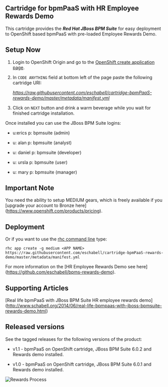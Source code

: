 ## Cartridge for bpmPaaS with HR Employee Rewards Demo

This cartridge provides the **_Red Hat JBoss BPM Suite_** for easy deployment to OpenShift based bpmPaaS with pre-loaded Employee
Rewards Demo.

Setup Now
---------
1. Login to OpenShift Origin and go to the [OpenShift create application page](https://openshift.redhat.com/app/console/application_types).

2. In `CODE ANYTHING` field at bottom left of the page paste the following cartridge URI:

     _https://raw.githubusercontent.com/eschabell/cartridge-bpmPaaS-rewards-demo/master/metadata/manifest.yml_

3. Click on `NEXT` button and drink a warm beverage while you wait for finished cartridge installation.

Once installed you can use the JBoss BPM Suite logins: 

   * u:erics  p: bpmsuite  (admin)
   
   * u: alan  p: bpmsuite  (analyst)
   
   * u: daniel  p: bpmsuite  (developer)
   
   * u: ursla  p: bpmsuite  (user)

   * u: mary  p: bpmsuite  (manager)


Important Note
--------------
You need the ability to setup MEDIUM gears, which is freely available if you [upgrade your account to Bronze here] (https://www.openshift.com/products/pricing). 


Deployment
----------

Or if you want to use the [rhc command line](https://www.openshift.com/developers/rhc-client-tools-install) type:

    rhc app create -g medium <APP NAME> https://raw.githubusercontent.com/eschabell/cartridge-bpmPaaS-rewards-demo/master/metadata/manifest.yml

For more information on the [HR Employee Rewards Demo see here] (https://github.com/eschabell/bpms-rewards-demo).

Supporting Articles
-------------------

[Real life bpmPaaS with JBoss BPM Suite HR employee rewards demo] (http://www.schabell.org/2014/06/real-life-bpmpaas-with-jboss-bpmsuite-rewards-demo.html)


Released versions
-----------------

See the tagged releases for the following versions of the product:

- v1.1 - bpmPaaS on OpenShift cartridge, JBoss BPM Suite 6.0.2 and Rewards demo installed.

- v1.0 - bpmPaaS on OpenShift cartridge, JBoss BPM Suite 6.0.1 and Rewards demo installed.

![Rewards Process](https://github.com/eschabell/bpms-rewards-demo/blob/master/docs/demo-images/rewards-process.png?raw=true)

